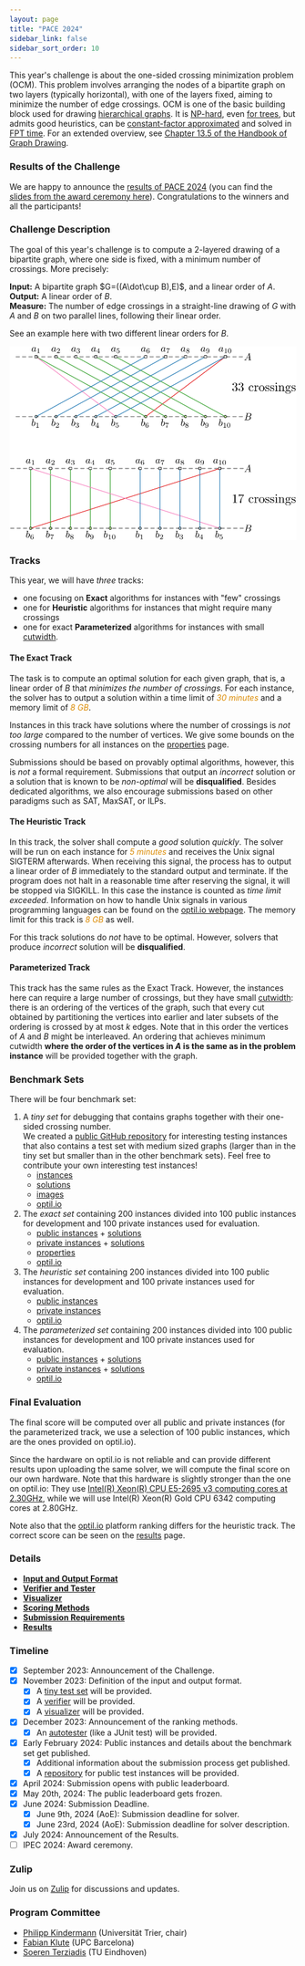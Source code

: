 ```yaml
---
layout: page
title: "PACE 2024"
sidebar_link: false
sidebar_sort_order: 10
---
```


This year's challenge is about the one-sided crossing minimization problem (OCM).
This problem involves arranging the nodes of a bipartite graph on two layers (typically horizontal), with one of the layers fixed, aiming to minimize the number of edge crossings.
OCM is one of the basic building block used for drawing [hierarchical graphs](https://doi.org/10.1109%2FTSMC.1981.4308636). It is [NP-hard](https://doi.org/10.1016/0304-3975(94)90179-1), even [for trees](https://arxiv.org/abs/2306.15339), but admits good heuristics, can be [constant-factor approximated](https://doi.org/10.1007/BF01187020) and solved in [FPT time](https://doi.org/10.1007/s00453-004-1093-2). 
For an extended overview, see [Chapter 13.5 of the Handbook of Graph Drawing](https://cs.brown.edu/people/rtamassi/gdhandbook/chapters/hierarchical.pdf).

### Results of the Challenge

We are happy to announce the [results of PACE 2024](./results) (you can find the [slides from the award ceremony here](./PACE24-slides.pdf)). Congratulations to the winners and all the participants!

### Challenge Description

The goal of this year's challenge is to compute a 2-layered drawing of a bipartite graph, where one side is fixed, with a minimum number of crossings. More precisely: 

**Input:** A bipartite graph $G=((A\dot\cup B),E)$, and a linear order of $A$. <br/>
**Output:** A linear order of $B$. <br/>
**Measure:** The number of edge crossings in a straight-line drawing of $G$ with $A$ and $B$ on two parallel lines, following their linear order.

See an example here with two different linear orders for $B$.

![Example](img/example.svg)

### Tracks

This year, we will have *three* tracks: 
- one focusing on **Exact** algorithms for instances with "few" crossings
- one for **Heuristic** algorithms for instances that might require many crossings
- one for exact **Parameterized** algorithms for instances with small [cutwidth](https://en.wikipedia.org/wiki/Cutwidth).


#### The Exact Track

The task is to compute an optimal solution for each given graph, that
is, a linear order of $B$ that *minimizes the number of crossings*. For each instance, the
solver has to output a solution within a time limit of <em
style="color:#db8a00">30 minutes</em> and a memory limit of <em
style="color:#db8a00">8 GB</em>.

Instances in this track have solutions where the number of crossings 
is *not too large* compared to the number of vertices. We give some
bounds on the crossing numbers for all instances on the
[properties](./properties) page.

Submissions should be based on provably optimal algorithms, however,
this is *not* a formal requirement. Submissions that output an
*incorrect* solution or a solution that is known to be *non-optimal*
will be **disqualified**. Besides dedicated algorithms, we also
encourage submissions based on other paradigms such as SAT, MaxSAT,
or ILPs.

#### The Heuristic Track

In this track, the solver shall compute a *good* solution
*quickly*. The solver will be run on each instance for <em
style="color:#db8a00">5 minutes</em> and receives the Unix signal
SIGTERM afterwards. When receiving this signal, the process has to
output a linear order of $B$ immediately to the standard
output and terminate. If the program does not halt in a reasonable
time after reserving the signal, it will be stopped via SIGKILL. In
this case the instance is counted as *time limit exceeded*. 
Information on how to handle Unix signals in various
programming languages can be found on the [optil.io webpage](https://www.optil.io/optilion/help/signals). 
The memory limit for this track is <em style="color:#db8a00">8 GB</em> as well.

For this track solutions do *not* have to be optimal. However, solvers
that produce *incorrect* solution will be **disqualified**.

#### Parameterized Track

This track has the same rules as the Exact Track. 
However, the instances here can require a large number of crossings,
but they have small [cutwidth](https://en.wikipedia.org/wiki/Cutwidth):
there is an ordering of the vertices of the graph, such that every cut obtained by 
partitioning the vertices into earlier and later subsets of the ordering is crossed 
by at most $k$ edges. Note that in this order the vertices of $A$ and $B$ might
be interleaved. An ordering that achieves minimum cutwidth 
**where the order of the vertices in $A$ is the same as in the problem instance**
will be provided together with the graph.


### Benchmark Sets

There will be four benchmark set:

1. A *tiny set* for debugging that contains graphs together with their
   one-sided crossing number.   
   We created a [public GitHub repository](https://github.com/PhKindermann/Pace2024-Testsets/tree/main)
   for interesting testing instances that also contains a test set with medium sized graphs
   (larger than in the tiny set but smaller than in the other benchmark sets).
   Feel free to contribute your own interesting test instances!
   - [instances](./tiny_test_set.zip)
   - [solutions](./tiny_test_set-sol.zip)
   - [images](./tiny_test_set-overview.pdf)   
   - [optil.io](https://www.optil.io/optilion/problem/3209)
3. The *exact set* containing 200 instances divided into 100
   public instances for development and 100 private instances used for
   evaluation.
   - [public instances](./exact-public.zip) + [solutions](./exact-public-sol.zip)
   - [private instances](./exact-private.zip) + [solutions](./exact-private-sol.zip)
   - [properties](./properties)
   - [optil.io](https://www.optil.io/optilion/problem/3210)
4. The *heuristic set* containing 200 instances divided into 100
   public instances for development and 100 private instances used for evaluation.
   - [public instances](./heuristic-public.zip)
   - [private instances](./heuristic-private.zip)
   - [optil.io](https://www.optil.io/optilion/problem/3212)
5. The *parameterized set* containing 200 instances divided into 100
   public instances for development and 100 private instances used for
   evaluation.
   - [public instances](./cutwidth-public.zip) + [solutions](./cutwidth-public-sol.zip)
   - [private instances](./cutwidth-private.zip) + [solutions](./cutwidth-private-sol.zip)
   - [optil.io](https://www.optil.io/optilion/problem/3211)
   
   
### Final Evaluation

The final score will be computed over all public and private instances (for the parameterized track,
we use a selection of 100 public instances, which are the ones provided on optil.io).

Since the hardware on optil.io is not reliable and can provide different results
upon uploading the same solver, we will compute the final score on our own hardware.
Note that this hardware is slightly stronger than the one on optil.io:
They use [Intel(R) Xeon(R) CPU E5-2695 v3 computing cores at 2.30GHz](https://www.optil.io/optilion/environment),
while we will use Intel(R) Xeon(R) Gold CPU 6342 computing cores at 2.80GHz.

Note also that the [optil.io](https://www.optil.io) platform ranking differs for the
heuristic track. The correct score can be seen on the [results](./results) page.

   
### Details

- [**Input and Output Format**](./io)     
- [**Verifier and Tester**](./verifier)     
- [**Visualizer**](./visualizer)     
- [**Scoring Methods**](./scoring)     
- [**Submission Requirements**](./submissions)
- [**Results**](./results)

### Timeline

- [x] September 2023: Announcement of the Challenge.
- [x] November 2023: Definition of the input and output format. 
  - [x] A [tiny test set](./tiny_test_set.zip) will be provided.
  - [x] A [verifier](./verifier) will be provided.
  - [x] A [visualizer](./visualizer) will be provided.
- [x] December 2023: Announcement of the ranking methods.
  - [x] An [autotester](./verifier) (like a JUnit test) will be provided.
- [x] Early February 2024: Public instances and details about the benchmark set get published.
  - [x] Additional information about the submission process get published.
  - [x] A [repository](https://github.com/PhKindermann/Pace2024-Testsets/tree/main) for public test instances will be provided.
- [x] April 2024: Submission opens with public leaderboard.
- [x] May 20th, 2024: The public leaderboard gets frozen.
- [x] June 2024: Submission Deadline.
	- [x] June 9th, 2024 (AoE): Submission deadline for solver.
	- [x] June 23rd, 2024 (AoE): Submission deadline for solver description.
- [x] July 2024: Announcement of the Results.
- [ ] IPEC 2024: Award ceremony.

### Zulip

Join us on [Zulip](https://pacechallenge.zulipchat.com/join/prysn4f3rn7grsxgmbx6vkfg/)
for discussions and updates.

### Program Committee

- [Philipp Kindermann](https://algo.uni-trier.de/~kindermann) (Universität Trier, chair)
- [Fabian Klute](https://fklute.com/) (UPC Barcelona)
- [Soeren Terziadis](https://www.ac.tuwien.ac.at/people/sterziadis/) (TU Eindhoven)
